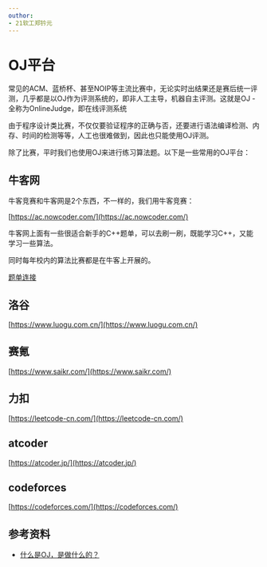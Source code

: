 ```yaml
---
outhor: 
- 21软工郑钤元
---
```

# OJ平台

常见的ACM、蓝桥杯、甚至NOIP等主流比赛中，无论实时出结果还是赛后统一评测，几乎都是以OJ作为评测系统的，即非人工主导，机器自主评测。这就是OJ -  全称为OnlineJudge，即在线评测系统

由于程序设计类比赛，不仅仅要验证程序的正确与否，还要进行语法编译检测、内存、时间的检测等等，人工也很难做到，因此也只能使用OJ评测。

除了比赛，平时我们也使用OJ来进行练习算法题。以下是一些常用的OJ平台：

## 牛客网

牛客竞赛和牛客网是2个东西，不一样的，我们用牛客竞赛：

[https://ac.nowcoder.com/](https://ac.nowcoder.com/)

牛客网上面有一些很适合新手的C++题单，可以去刷一刷，既能学习C++，又能学习一些算法。

同时每年校内的算法比赛都是在牛客上开展的。

[题单连接](/比赛-/牛客算法题单.md)

## 洛谷

[https://www.luogu.com.cn/](https://www.luogu.com.cn/)

## 赛氪

[https://www.saikr.com/](https://www.saikr.com/)

## 力扣

[https://leetcode-cn.com/](https://leetcode-cn.com/)

## atcoder

[https://atcoder.jp/](https://atcoder.jp/)

## codeforces

[https://codeforces.com/](https://codeforces.com/)


## 参考资料
- [什么是OJ，是做什么的？](https://www.dotcpp.com/course/788)